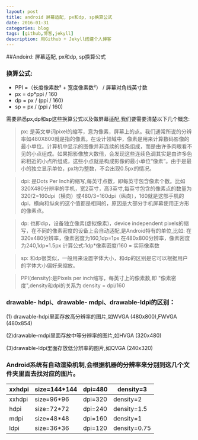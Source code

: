 ```yaml
---
layout: post
title: android 屏幕适配, px和dp, sp换算公式
date: 2016-01-31
categories: blog
tags: [github,博客,jekyll]
description: 用Github + Jekyll搭建个人博客
---
```


##Andoird: 屏幕适配, px和dp, sp换算公式

### 换算公式:
* PPI =（长度像素数² + 宽度像素数²） / 屏幕对角线英寸数
* px = dp*ppi / 160
* dp = px / (ppi / 160)
* sp = px / (ppi / 160)

需要熟悉px,dp和sp这些换算公式以及做屏幕适配,我们要需要清楚以下几个概念:

> px: 是英文单词pixel的缩写，意为像素，屏幕上的点。我们通常所说的分辨率如480X800就是指的像素。在设计领域中，像素是用来计算数码影像的最小单位。计算机中显示的图像并非连续的线条组成，而是由许多肉眼看不见的小点组成。如果把影像放大数倍，会发现这些连续色调其实是由许多色彩相近的小点所组成，这些小点就是构成影像的最小单位“像素”。由于是最小的独立显示单位，px均为整数，不会出现0.5px的情况。

> dpi:  是Dots Per Inch的缩写,每英寸点数，即每英寸包含像素个数。比如320X480分辨率的手机，宽2英寸，高3英寸,每英寸包含的像素点的数量为320/2=160dpi（横向）或480/3=160dpi（纵向），160就是这部手机的dpi，横向和纵向的这个值都是相同的，原因是大部分手机屏幕使用正方形的像素点。


> dp: 也即dip，设备独立像素(虚拟像素)，device independent pixels的缩写，在不同的像素密度的设备上会自动适配,是Android特有的单位,比如:
     在320x480分辨率，像素密度为160,1dp=1px
        在480x800分辨率，像素密度为240,1dp=1.5px
        计算公式:1dp*像素密度/160 = 实际像素数 

> sp: 和dp很类似，一般用来设置字体大小，和dp的区别是它可以根据用户的字体大小偏好来缩放。

> PPI(density):是Pixels per inch缩写，每英寸上的像素数,即 "像素密度",density和dpi的关系为 density = dpi/160


### drawable- hdpi、drawable- mdpi、drawable-ldpi的区别：

(1) drawable-hdpi里面存放高分辨率的图片,如WVGA (480x800),FWVGA (480x854)

(2)drawable-mdpi里面存放中等分辨率的图片,如HVGA (320x480)

(3)drawable-ldpi里面存放低分辨率的图片,如QVGA (240x320)

### Android系统有自动渲染机制,会根据机器的分辨率来分别到这几个文件夹里面去找对应的图片。


xxhdpi | size=144*144   | dpi=480   | density=3|
--------------------|------------------|-----------------------|-----------------------|
xxhdpi | size=96*96   | dpi=320   | density=2|
hdpi|     size=72*72  |      dpi=240|   density=1.5|
mdpi|    size=48*48    |    dpi=160|   density=1|
ldpi|      size=36*36   |     dpi=120|   density=0.75|